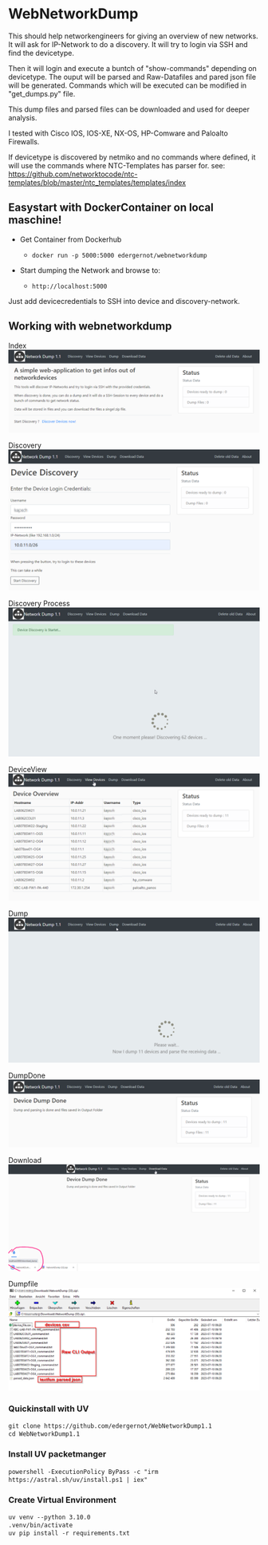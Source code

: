 # WebNetworkDump
This should help networkengineers for giving an overview of new networks. It will ask for IP-Network to do a discovery. It will try to login via SSH and find the devicetype.

Then it will login and execute a buntch of "show-commands" depending on devicetype. The ouput will be parsed and Raw-Datafiles and pared json file will be generated. Commands which will be executed can be modified in "get_dumps.py" file. 

This dump files and parsed files can be downloaded and used for deeper analysis.

I tested with Cisco IOS, IOS-XE, NX-OS, HP-Comware and Paloalto Firewalls.

If devicetype is discovered by netmiko and no commands where defined, it will use the commands where NTC-Templates has parser for.
see: https://github.com/networktocode/ntc-templates/blob/master/ntc_templates/templates/index


## Easystart with DockerContainer on local maschine!

- Get Container from Dockerhub
  - ```docker run -p 5000:5000 edergernot/webnetworkdump```

- Start dumping the Network and browse to:
  - ```http://localhost:5000```

Just add devicecredentials to SSH into device and discovery-network.

## Working with webnetworkdump

Index
![Index](images/index.png)

Discovery
![Discovery](images/Discovery.png)

Discovery Process
![Discovery Process](images/Discovery-Process.png)

DeviceView
![Device View](images/Device-View.png)

Dump
![Dump](images/Dumping.png)

DumpDone
![Dump Done](images/Dump_done.png)

Download
![Download](images/Download.png)

Dumpfile
![Dumpfile](images/Zipfile.png)


### Quickinstall with UV
```
git clone https://github.com/edergernot/WebNetworkDump1.1
cd WebNetworkDump1.1
```

### Install UV packetmanger
```
powershell -ExecutionPolicy ByPass -c "irm https://astral.sh/uv/install.ps1 | iex"
```
### Create Virtual Environment
```
uv venv --python 3.10.0
.venv/bin/activate
uv pip install -r requirements.txt
```



